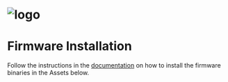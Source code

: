 # ![logo](https://github.com/emsesp/EMS-ESP32/blob/main/media/EMS-ESP_logo_dark.png)

# Firmware Installation

Follow the instructions in the [documentation](https://emsesp.github.io/docs) on how to install the firmware binaries in the Assets below.

